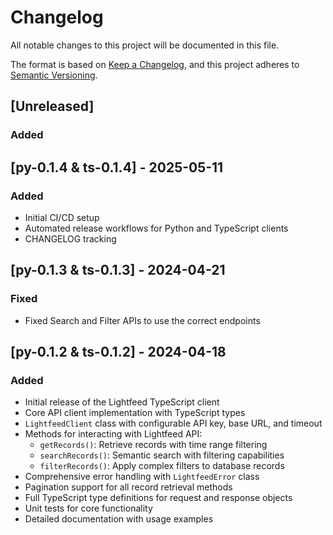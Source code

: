 # Changelog

All notable changes to this project will be documented in this file.

The format is based on [Keep a Changelog](https://keepachangelog.com/en/1.0.0/),
and this project adheres to [Semantic Versioning](https://semver.org/spec/v2.0.0.html).

## [Unreleased]
### Added

## [py-0.1.4 & ts-0.1.4] - 2025-05-11
### Added
- Initial CI/CD setup
- Automated release workflows for Python and TypeScript clients
- CHANGELOG tracking

## [py-0.1.3 & ts-0.1.3] - 2024-04-21
### Fixed
- Fixed Search and Filter APIs to use the correct endpoints 

## [py-0.1.2 & ts-0.1.2] - 2024-04-18
### Added
- Initial release of the Lightfeed TypeScript client
- Core API client implementation with TypeScript types
- `LightfeedClient` class with configurable API key, base URL, and timeout
- Methods for interacting with Lightfeed API:
  - `getRecords()`: Retrieve records with time range filtering
  - `searchRecords()`: Semantic search with filtering capabilities
  - `filterRecords()`: Apply complex filters to database records
- Comprehensive error handling with `LightfeedError` class
- Pagination support for all record retrieval methods
- Full TypeScript type definitions for request and response objects
- Unit tests for core functionality
- Detailed documentation with usage examples

